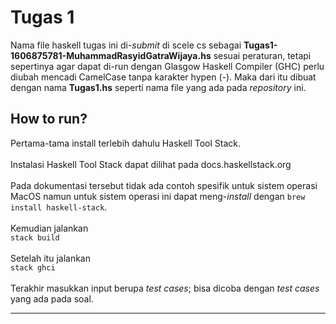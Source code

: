 # Tugas 1

Nama file haskell tugas ini di-*submit* di scele cs sebagai **Tugas1-1606875781-MuhammadRasyidGatraWijaya.hs** sesuai peraturan, tetapi sepertinya agar dapat di-run dengan Glasgow Haskell Compiler (GHC) perlu diubah mencadi CamelCase tanpa karakter hypen (-). Maka dari itu dibuat dengan nama **Tugas1.hs** seperti nama file yang ada pada *repository* ini.

## How to run?
Pertama-tama install terlebih dahulu Haskell Tool Stack.<br><br>
Instalasi Haskell Tool Stack dapat dilihat pada docs.haskellstack.org<br><br>
Pada dokumentasi tersebut tidak ada contoh spesifik untuk sistem operasi MacOS namun untuk sistem operasi ini dapat meng-*install* dengan `brew install haskell-stack`.<br><br>
Kemudian jalankan <br>
`
stack build
`
<br><br>
Setelah itu jalankan 
<br>
`
stack ghci
`
<br><br>
Terakhir masukkan input berupa *test cases*; bisa dicoba dengan *test cases* yang ada pada soal.
***
